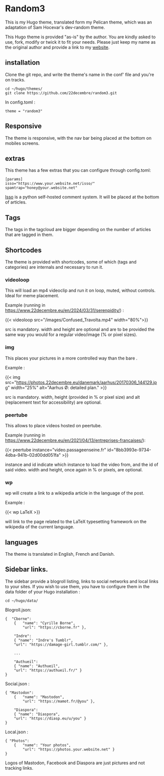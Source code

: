 # Random3

This is my Hugo theme, translated form my Pelican theme, which was an adaptation of Sam Hocevar's dev-random theme.

This Hugo theme is provided "as-is" by the author. You are kindly asked to use, fork, modify or twick it to fit your needs.
Please just keep my name as the original author and provide a link to my [website](https://www.22decembre.eu).

## installation

Clone the git repo, and write the theme's name in the conf' file and you're on tracks.

    cd ~/hugo/themes/
    git clone https://github.com/22decembre/random3.git
    
In config.toml :

    theme = "random3"

## Responsive

The theme is responsive, with the nav bar being placed at the bottom on mobiles screens.

## extras

This theme has a few extras that you can configure through config.toml:

    [params]
    isso="https://www.your.website.net/isso/"
    spamtrap="honey@your.website.net"

[Isso](https://posativ.org/isso/) is a python self-hosted comment system. It will be placed at the bottom of articles.

## Tags

The tags in the tagcloud are bigger depending on the number of articles that are tagged in them.


## Shortcodes

The theme is provided with shortcodes, some of which (tags and categories) are internals and necessary to run it.

### videoloop

This will load an mp4 videoclip and run it on loop, muted, without controls. Ideal for meme placement.

Example (running in https://www.22decembre.eu/en/2024/03/31/serenpidity/) :

{{< videoloop src="/images/Confused_Travolta.mp4" width="80%">}}

src is mandatory. width and height are optional and are to be provided the same way you would for a regular video/image (% or pixel sizes).

### img

This places your pictures in a more controlled way than the bare []().

Example :

{{< img src="https://photos.22decembre.eu/danemark/aarhus/20170306_144129.jpg" width="25%" alt="Aarhus Ø: detailed plan." >}}

src is mandatory. width, height (provided in % or pixel size) and alt (replacement text for accessibility) are optional.

### peertube

This allows to place videos hosted on peertube.

Example (running in https://www.22decembre.eu/en/2021/04/13/entreprises-francaises/):

{{< peertube instance="video.passageenseine.fr" id="8bb3993e-9734-4dba-941b-02d00dd051fa" >}}

instance and id indicate which instance to load the video from, and the id of said video. width and height, once again in % or pixels, are optional.

### wp

wp will create a link to a wikipedia article in the language of the post.

Example :

{{< wp LaTeX >}}
 
will link to the page related to the LaTeX typesetting framework on the wikipedia of the current language.


## languages

The theme is translated in English, French and Danish.

## Sidebar links.

The sidebar provide a blogroll listing, links to social networks and local links to your sites. If you wish to use them, you have to configure them in the data folder of your Hugo installation :

    cd ~/hugo/data/

Blogroll.json:

    {  "Cborne":
        {   "name": "Cyrille Borne",
            "url": "https://cborne.fr" },
            
        "Indre":
        { "name": "Indre's Tumblr",
        "url": "https://damage-girl.tumblr.com/" },
        
        ...
        
        "Authueil":
        { "name": "Authueil",
        "url": "https://authueil.fr/" }
    }
   
Social.json :

    { "Mastodon":
        {   "name": "Mastodon",
            "url": "https://mamot.fr/@you" },
        
        "Diaspora":
        { "name": "Diaspora",
        "url": "https://diasp.eu/u/you" }
    }
   
Local.json :

    { "Photos":
        {   "name": "Your photos",
            "url": "https://photos.your.website.net" }
    }

Logos of Mastodon, Facebook and Diaspora are just pictures and not tracking links.

